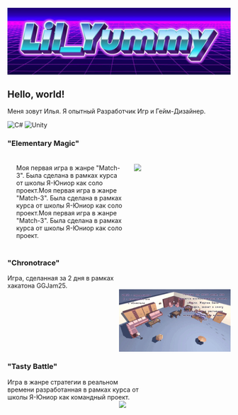 ![Header](https://github.com/lilYummy228/lilYummy228/blob/main/Assets/Title.jpg)

<h2> Hello, world! </h2>
Меня зовут Илья. Я опытный Разработчик Игр и Гейм-Дизайнер.

<img src="https://cdn.jsdelivr.net/gh/devicons/devicon/icons/csharp/csharp-original.svg" width="50" alt="C#"> <img src="https://cdn.jsdelivr.net/gh/devicons/devicon/icons/unity/unity-original.svg" width="50" alt="Unity">

<h3>"Elementary Magic"</h3>
	<div style="display: flex; width: 60%; gap: 20px; padding: 20px;">
		Моя первая игра в жанре "Match-3". Была сделана в рамках курса от школы Я-Юниор как соло проект.Моя первая игра в жанре "Match-3". Была сделана в рамках курса от школы Я-Юниор как соло проект.Моя первая игра в жанре "Match-3". Была сделана в рамках курса от школы Я-Юниор как соло проект.
		<img src="https://github.com/lilYummy228/lilYummy228/blob/main/Assets/ElementaryMagic.gif" style="text-align: right; width: 40%; text-align: right; flex: 1;">
	<div style="clear: both;"></div>
	</div>

<h3>"Chronotrace"</h3>
	<div style="float: left; width: 60%; gap: 20px;">
		Игра, сделанная за 2 дня в рамках хакатона GGJam25.
	</div>
		<img src="https://github.com/lilYummy228/lilYummy228/blob/main/Assets/Chronotrace.gif" style="float: right; width: 50%;">
	<div style="clear: both;"></div>

<h3>"Tasty Battle"</h3>
	<div style="float: left; width: 60%; gap: 20px;">
		Игра в жанре стратегии в реальном времени разработанная в рамках курса от школы Я-Юниор как командный проект.
	</div>
		<img src="https://github.com/lilYummy228/lilYummy228/blob/main/Assets/TastyBattle.gif" style="float: right; width: 50%;">
	<div style="clear: both;"></div>
